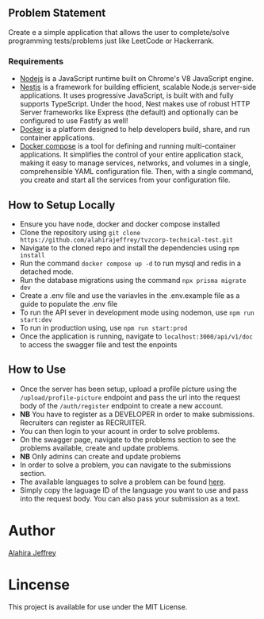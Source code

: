 ## Problem Statement

Create e a simple application that allows the user to complete/solve programming tests/problems just like LeetCode or Hackerrank.

### Requirements

- [Nodejs](https://nodejs.org/en/) is a JavaScript runtime built on Chrome's V8 JavaScript engine.
- [Nestjs](https://nestjs.com/) is a framework for building efficient, scalable Node.js server-side applications. It uses progressive JavaScript, is built with and fully supports TypeScript. Under the hood, Nest makes use of robust HTTP Server frameworks like Express (the default) and optionally can be configured to use Fastify as well!
- [Docker](https://www.docker.com/) is a platform designed to help developers build, share, and run container applications.
- [Docker compose](https://docs.docker.com/compose/) is a tool for defining and running multi-container applications. It simplifies the control of your entire application stack, making it easy to manage services, networks, and volumes in a single, comprehensible YAML configuration file. Then, with a single command, you create and start all the services from your configuration file.

## How to Setup Locally

- Ensure you have node, docker and docker compose installed
- Clone the repository using `git clone https://github.com/alahirajeffrey/tvzcorp-technical-test.git`
- Navigate to the cloned repo and install the dependencies using `npm install`
- Run the command `docker compose up -d` to run mysql and redis in a detached mode.
- Run the database migrations using the command `npx prisma migrate dev`
- Create a .env file and use the variavles in the .env.example file as a guide to populate the .env file
- To run the API sever in development mode using nodemon, use `npm run start:dev`
- To run in production using, use `npm run start:prod`
- Once the application is running, navigate to `localhost:3000/api/v1/doc` to access the swagger file and test the enpoints

## How to Use

- Once the server has been setup, upload a profile picture using the `/upload/profile-picture` endpoint and pass the url into the request body of the `/auth/register` endpoint to create a new account.
- **NB** You have to register as a DEVELOPER in order to make submissions. Recruiters can register as RECRUITER.
- You can then login to your acount in order to solve problems.
- On the swagger page, navigate to the problems section to see the problems available, create and update problems.
- **NB** Only admins can create and update problems
- In order to solve a problem, you can navigate to the submissions section.
- The available languages to solve a problem can be found [here](https://ce.judge0.com/languages/).
- Simply copy the laguage ID of the language you want to use and pass into the request body. You can also pass your submission as a text.

# Author

[Alahira Jeffrey](<(https://github.com/alahirajeffrey)>)

# Lincense

This project is available for use under the MIT License.
